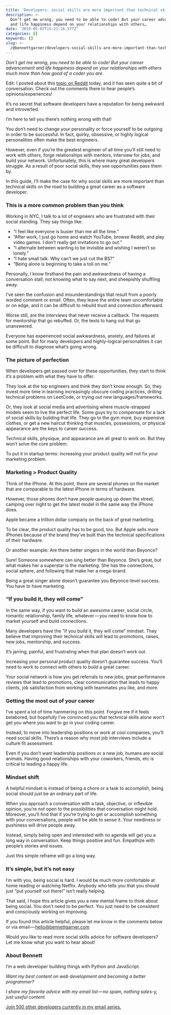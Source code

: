 ```yaml
---
title: 'Developers: social skills are more important than technical skills'
description: >-
  Don’t get me wrong, you need to be able to code! But your career advancement
  and life happiness depend on your relationships with others…
date: '2019-05-07T15:21:16.577Z'
categories: []
keywords: []
slug: >-
  /@bennettgarner/developers-social-skills-are-more-important-than-technical-skills-f36742f0a04c
---
```


_Don’t get me wrong, you need to be able to code! But your career advancement and life happiness depend on your relationships with others much more than how good of a coder you are._

Edit: I posted about this [topic on Reddit](https://www.reddit.com/r/cscareerquestions/comments/blsbsn/psa_social_skills_are_often_more_important_than/) today, and it has seen quite a bit of conversation. Check out the comments there to hear people’s opinions/experiences!

It’s no secret that software developers have a reputation for being awkward and introverted.

I’m here to tell you there’s nothing wrong with that!

You don’t need to change your personality or force yourself to be outgoing in order to be successful. In fact, quirky, obsessive, or highly logical personalities often make the best engineers.

However, even if you’re the greatest engineer of all time you’ll still need to work with others, forge relationships with mentors, interview for jobs, and build your network. Unfortunately, this is where many great developers struggle. As a result of poor social skills, they see opportunities pass them by.

In this guide, I’ll make the case for why social skills are more important than technical skills on the road to building a great career as a software developer.

### This is a more common problem than you think

Working in NYC, I talk to a lot of engineers who are frustrated with their social standing. They say things like:

*   “I feel like everyone is busier than me all the time.”
*   “After work, I just go home and watch YouTube, browse Reddit, and play video games. I don’t really get invitations to go out.”
*   “I alternate between wanting to be invisible and wishing I weren’t so lonely.”
*   “I hate small talk. Why can’t we just cut the BS?”
*   “Being alone is beginning to take a toll on me.”

Personally, I know firsthand the pain and awkwardness of having a conversation stall, not knowing what to say next, and sheepishly shuffling away.

I’ve seen the confusion and misunderstandings that result from a poorly worded comment or email. Often, they leave the entire team uncomfortable or on edge, and it can be difficult to rebuild trust and connection afterward.

Worse still, are the interviews that never receive a callback. The requests for mentorship that go rebuffed. Or, the texts to hang out that go unanswered.

Everyone has experienced social awkwardness, anxiety, and failures at some point. But for many developers and highly-logical personalities it can be difficult to diagnose what’s going wrong.

### The picture of perfection

When developers get passed over for these opportunities, they start to think it’s a problem with what they have to offer.

They look at the top engineers and think they don’t know enough. So, they invest more time in learning increasingly obscure coding practices, drilling technical problems on LeetCode, or trying out new languages/frameworks.

Or, they look at social media and advertising where muscle-strapped models seem to live the perfect life. Some guys try to compensate for a lack of social skills by building that life. They go to the gym more, buy expensive clothes, or get a new haircut thinking that muscles, possessions, or physical appearance are the keys to career success.

Technical skills, physique, and appearance are all great to work on. But they won’t solve the core problem.

To put it in startup terms: increasing your product quality will not fix your marketing problem.

### Marketing > Product Quality

Think of the iPhone. At this point, there are several phones on the market that are comparable to the latest iPhone in terms of hardware.

However, those phones don’t have people queuing up down the street, camping over night to get the latest model in the same way the iPhone does.

Apple became a trillion dollar company on the back of great marketing.

To be clear, the product quality has to be good, too. But Apple sells more iPhones because of the brand they’ve built than the technical specifications of their hardware.

Or another example: Are there better singers in the world than Beyonce?

Sure! Someone somewhere can sing better than Beyonce. She’s great, but what makes her a superstar is the marketing. She has the connections, social sphere, and following that make her a mega-brand.

Being a great singer alone doesn’t guarantee you Beyonce-level success. You have to have marketing.

### “If you build it, they will come”

In the same way, if you want to build an awesome career, social circle, romantic relationship, family life, whatever — you need to know how to market yourself and build connections.

Many developers have the “if you build it, they will come” mindset. They believe that improving their technical skills will lead to promotions, raises, new jobs, mentorship, and success.

It’s jarring, painful, and frustrating when that plan doesn’t work out.

Increasing your personal product quality doesn’t guarantee success. You’ll need to work to connect with others to build a great career.

Your social network is how you get referrals to new jobs, great performance reviews that lead to promotions, clear communication that leads to happy clients, job satisfaction from working with teammates you like, and more.

### Getting the most out of your career

I’ve spent a lot of time hammering on this point. Forgive me if it feels belabored, but hopefully I’ve convinced you that technical skills alone won’t get you where you want to go in your coding career.

Instead, to move into leadership positions or work at cool companies, you’ll need social skills. There’s a reason why most job interviews include a culture fit assessment.

Even if you don’t want leadership positions or a new job, humans are social animals. Having good relationships with your coworkers, friends, etc is critical to leading a happy life.

### Mindset shift

A helpful mindset is instead of being a chore or a task to accomplish, being social should just be an ordinary part of life.

When you approach a conversation with a task, objective, or inflexible opinion, you’re not open to the possibilities that conversation might hold. Moreover, you’ll find that if you’re trying to get or accomplish something with your conversations, people will be able to sense it. Your neediness or pushiness will drive people away.

Instead, simply being open and interested with no agenda will get you a long way in conversation. Keep things positive and fun. Empathize with people’s stories and issues.

Just this simple reframe will go a long way.

### It’s simple, but it’s not easy

I’m with you, being social is hard. I would be much more comfortable at home reading or watching Netflix. Anybody who tells you that you should just “put yourself out there!” isn’t really helping.

That said, I hope this article gives you a new mental frame to think about being social. You don’t need to be perfect. You just need to be consistent and consciously working on improving.

If you found this article helpful, please let me know in the comments below or via email — hello@bennettgarner.com

Would you like to read more social skills advice for software developers? Let me know what you want to hear about!

### About Bennett

I’m a web developer building things with Python and JavaScript.

_Want my best content on web development and becoming a better programmer?_

_I share my favorite advice with my email list — no spam, nothing sales-y, just useful content._

[Join 500 other developers currently in my email series.](https://sunny-architect-5371.ck.page/0a60026a5d)
